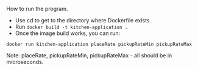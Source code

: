How to run the program.

* Use cd to get to the directory where Dockerfile exists.
* Run `docker build -t kitchen-application .`
* Once the image build works, you can run:

```
docker run kitchen-application placeRate pickupRateMin pickupRateMax
```

Note: placeRate, pickupRateMin, pickupRateMax - all should be in microseconds.